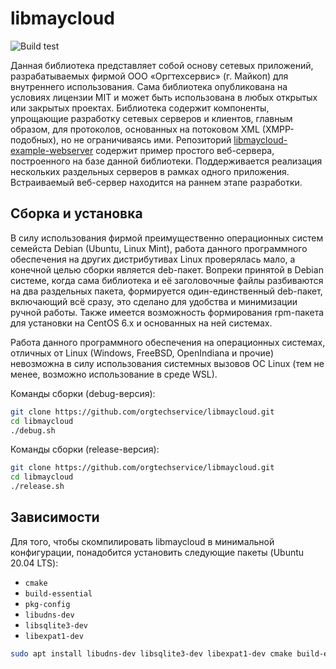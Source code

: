 # libmaycloud

![Build test](https://github.com/orgtechservice/libmaycloud/workflows/C/C++%20CI/badge.svg)

Данная библиотека представляет собой основу сетевых приложений, разрабатываемых фирмой ООО «Оргтехсервис» (г. Майкоп) для внутреннего использования. Сама библиотека опубликована на условиях лицензии MIT и может быть использована в любых открытых или закрытых проектах. Библиотека содержит компоненты, упрощающие разработку сетевых серверов и клиентов, главным образом, для протоколов, основанных на потоковом XML (XMPP-подобных), но не ограничиваясь ими. Репозиторий [libmaycloud-example-webserver](https://github.com/orgtechservice/libmaycloud-example-webserver) содержит пример простого веб-сервера, построенного на базе данной библиотеки. Поддерживается реализация нескольких раздельных серверов в рамках одного приложения. Встраиваемый веб-сервер находится на раннем этапе разработки.

## Сборка и установка

В силу использования фирмой преимущественно операционных систем семейста Debian (Ubuntu, Linux Mint), работа данного программного обеспечения на других дистрибутивах Linux проверялась мало, а конечной целью сборки является deb-пакет. Вопреки принятой в Debian системе, когда сама библиотека и её заголовочные файлы разбиваются на два раздельных пакета, формируется один-единственный deb-пакет, включающий всё сразу, это сделано для удобства и минимизации ручной работы. Также имеется возможность формирования rpm-пакета для установки на CentOS 6.x и основанных на ней системах.

Работа данного программного обеспечения на операционных системах, отличных от Linux (Windows, FreeBSD, OpenIndiana и прочие) невозможна в силу использования системных вызовов ОС Linux (тем не менее, возможно использование в среде WSL).

Команды сборки (debug-версия):

```bash
git clone https://github.com/orgtechservice/libmaycloud.git
cd libmaycloud
./debug.sh
```

Команды сборки (release-версия):

```bash
git clone https://github.com/orgtechservice/libmaycloud.git
cd libmaycloud
./release.sh
```

## Зависимости

Для того, чтобы скомпилировать libmaycloud в минимальной конфигурации, понадобится установить следующие пакеты (Ubuntu 20.04 LTS):

* ``cmake``
* ``build-essential``
* ``pkg-config``
* ``libudns-dev``
* ``libsqlite3-dev``
* ``libexpat1-dev``

```bash
sudo apt install libudns-dev libsqlite3-dev libexpat1-dev cmake build-essential pkg-config
```
